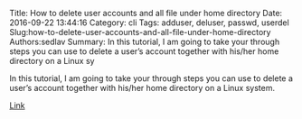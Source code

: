 Title: How to delete user accounts and all file under home directory
Date: 2016-09-22 13:44:16
Category: cli
Tags: adduser, deluser, passwd, userdel
Slug:how-to-delete-user-accounts-and-all-file-under-home-directory
Authors:sedlav
Summary: In this tutorial, I am going to take your through steps you can use to delete a user’s account together with his/her home directory on a Linux sy

> 
In this tutorial, I am going to take your through steps you can use to delete a user’s account together with his/her home directory on a Linux system.

[Link](http://www.tecmint.com/delete-remove-a-user-account-with-home-directory-in-linux/)
